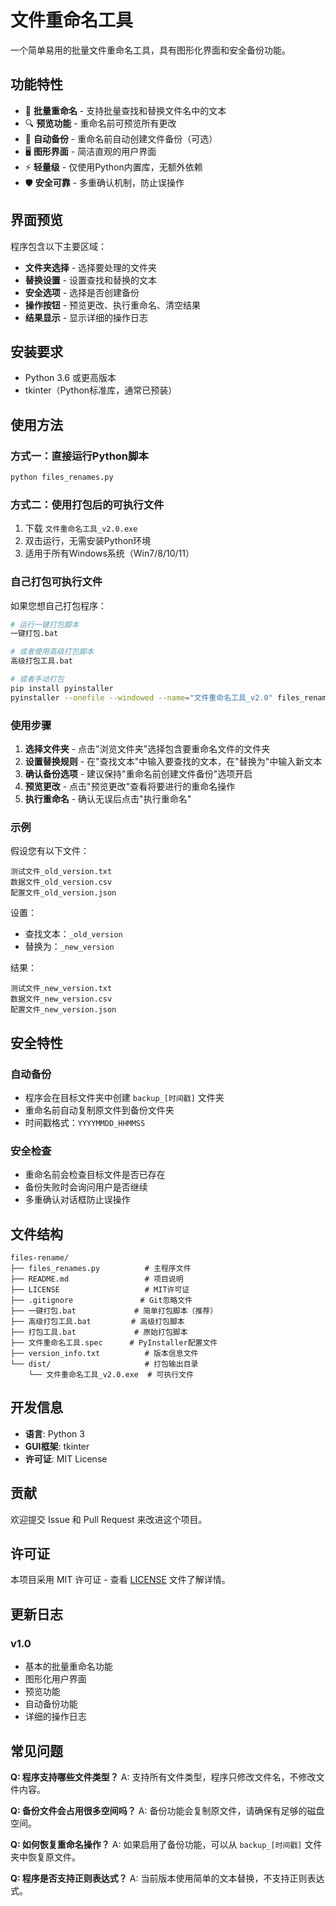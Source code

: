 # 文件重命名工具

一个简单易用的批量文件重命名工具，具有图形化界面和安全备份功能。

## 功能特性

- 🎯 **批量重命名** - 支持批量查找和替换文件名中的文本
- 🔍 **预览功能** - 重命名前可预览所有更改
- 💾 **自动备份** - 重命名前自动创建文件备份（可选）
- 🖥️ **图形界面** - 简洁直观的用户界面
- ⚡ **轻量级** - 仅使用Python内置库，无额外依赖
- 🛡️ **安全可靠** - 多重确认机制，防止误操作

## 界面预览

程序包含以下主要区域：
- **文件夹选择** - 选择要处理的文件夹
- **替换设置** - 设置查找和替换的文本
- **安全选项** - 选择是否创建备份
- **操作按钮** - 预览更改、执行重命名、清空结果
- **结果显示** - 显示详细的操作日志

## 安装要求

- Python 3.6 或更高版本
- tkinter（Python标准库，通常已预装）

## 使用方法

### 方式一：直接运行Python脚本
```bash
python files_renames.py
```

### 方式二：使用打包后的可执行文件
1. 下载 `文件重命名工具_v2.0.exe`
2. 双击运行，无需安装Python环境
3. 适用于所有Windows系统（Win7/8/10/11）

### 自己打包可执行文件
如果您想自己打包程序：
```bash
# 运行一键打包脚本
一键打包.bat

# 或者使用高级打包脚本
高级打包工具.bat

# 或者手动打包
pip install pyinstaller
pyinstaller --onefile --windowed --name="文件重命名工具_v2.0" files_renames.py
```

### 使用步骤

1. **选择文件夹** - 点击"浏览文件夹"选择包含要重命名文件的文件夹
2. **设置替换规则** - 在"查找文本"中输入要查找的文本，在"替换为"中输入新文本
3. **确认备份选项** - 建议保持"重命名前创建文件备份"选项开启
4. **预览更改** - 点击"预览更改"查看将要进行的重命名操作
5. **执行重命名** - 确认无误后点击"执行重命名"

### 示例

假设您有以下文件：
```
测试文件_old_version.txt
数据文件_old_version.csv
配置文件_old_version.json
```

设置：
- 查找文本：`_old_version`
- 替换为：`_new_version`

结果：
```
测试文件_new_version.txt
数据文件_new_version.csv
配置文件_new_version.json
```

## 安全特性

### 自动备份
- 程序会在目标文件夹中创建 `backup_[时间戳]` 文件夹
- 重命名前自动复制原文件到备份文件夹
- 时间戳格式：`YYYYMMDD_HHMMSS`

### 安全检查
- 重命名前会检查目标文件是否已存在
- 备份失败时会询问用户是否继续
- 多重确认对话框防止误操作

## 文件结构

```
files-rename/
├── files_renames.py          # 主程序文件
├── README.md                 # 项目说明
├── LICENSE                   # MIT许可证
├── .gitignore               # Git忽略文件
├── 一键打包.bat             # 简单打包脚本（推荐）
├── 高级打包工具.bat         # 高级打包脚本
├── 打包工具.bat             # 原始打包脚本
├── 文件重命名工具.spec      # PyInstaller配置文件
├── version_info.txt          # 版本信息文件
└── dist/                     # 打包输出目录
    └── 文件重命名工具_v2.0.exe  # 可执行文件
```

## 开发信息

- **语言**: Python 3
- **GUI框架**: tkinter
- **许可证**: MIT License

## 贡献

欢迎提交 Issue 和 Pull Request 来改进这个项目。

## 许可证

本项目采用 MIT 许可证 - 查看 [LICENSE](LICENSE) 文件了解详情。

## 更新日志

### v1.0
- 基本的批量重命名功能
- 图形化用户界面
- 预览功能
- 自动备份功能
- 详细的操作日志

## 常见问题

**Q: 程序支持哪些文件类型？**
A: 支持所有文件类型，程序只修改文件名，不修改文件内容。

**Q: 备份文件会占用很多空间吗？**
A: 备份功能会复制原文件，请确保有足够的磁盘空间。

**Q: 如何恢复重命名操作？**
A: 如果启用了备份功能，可以从 `backup_[时间戳]` 文件夹中恢复原文件。

**Q: 程序是否支持正则表达式？**
A: 当前版本使用简单的文本替换，不支持正则表达式。

